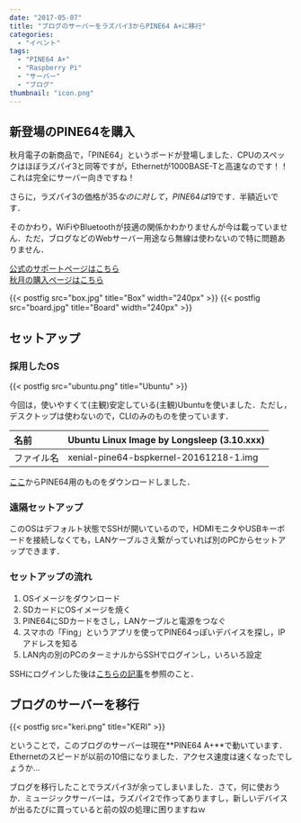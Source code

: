 ```yaml
---
date: "2017-05-07"
title: "ブログのサーバーをラズパイ3からPINE64 A+に移行"
categories:
  - "イベント"
tags:
  - "PINE64 A+"
  - "Raspberry Pi"
  - "サーバー"
  - "ブログ"
thumbnail: "icon.png"
---
```


## 新登場のPINE64を購入

秋月電子の新商品で，「PINE64」というボードが登場しました．CPUのスペックはほぼラズパイ3と同等ですが，Ethernetが1000BASE-Tと高速なのです！！これは完全にサーバー向きですね！

さらに，ラズパイ3の価格が$35なのに対して，PINE64は$19です．半額近いです．

そのかわり，WiFiやBluetoothが技適の関係かわかりませんが今は載っていません．ただ，ブログなどのWebサーバー用途なら無線は使わないので特に問題ありません．

<!--more-->

[公式のサポートページはこちら](http://wiki.pine64.org/index.php/Main_Page)  
[秋月の購入ページはこちら](http://akizukidenshi.com/catalog/g/gM-11954/)

{{< postfig src="box.jpg" title="Box" width="240px" >}}
{{< postfig src="board.jpg" title="Board" width="240px" >}}

## セットアップ

### 採用したOS

{{< postfig src="ubuntu.png" title="Ubuntu" >}}

今回は，使いやすくて(主観)安定している(主観)Ubuntuを使いました．ただし，デスクトップは使わないので，CLIのみのものを使っています．

|名前| Ubuntu Linux Image by Longsleep (3.10.xxx)|
|:--|:--|
|ファイル名|xenial-pine64-bspkernel-20161218-1.img|

[ここ](http://wiki.pine64.org/index.php/Main_Page#Ubuntu)からPINE64用のものをダウンロードしました．

### 遠隔セットアップ

このOSはデフォルト状態でSSHが開いているので，HDMIモニタやUSBキーボードを接続しなくても，LANケーブルさえ繋がっていれば別のPCからセットアップできます．

### セットアップの流れ

  1. OSイメージをダウンロード
  1. SDカードにOSイメージを焼く
  1. PINE64にSDカードをさし，LANケーブルと電源をつなぐ
  1. スマホの「Fing」というアプリを使ってPINE64っぽいデバイスを探し，IPアドレスを知る
  1. LAN内の別のPCのターミナルからSSHでログインし，いろいろ設定

SSHにログインした後は[こちらの記事](/posts/2016-08-28-raspi-setup/)を参照のこと．

## ブログのサーバーを移行

{{< postfig src="keri.png" title="KERI" >}}

ということで，このブログのサーバーは現在**PINE64 A+**で動いています．Ethernetのスピードが以前の10倍になりました．アクセス速度は速くなったでしょうか...

ブログを移行したことでラズパイ3が余ってしまいました．さて，何に使おうか．ミュージックサーバーは，ラズパイ2で作ってありますし，新しいデバイスが出るたびに買っていると前の奴の処理に困りますねｗ

